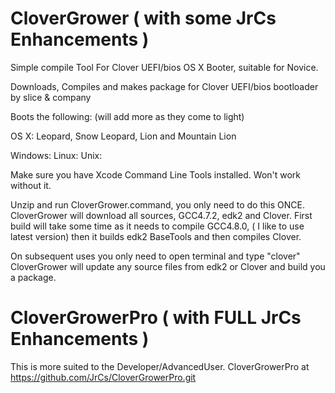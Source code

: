 CloverGrower ( with some JrCs Enhancements )
============

Simple compile Tool For Clover UEFI/bios OS X Booter, suitable for Novice.

Downloads, Compiles and makes package for Clover UEFI/bios bootloader by slice & company

Boots the following: (will add more as they come to light)

OS X: Leopard, Snow Leopard, Lion and Mountain Lion

Windows:
Linux:
Unix:



Make sure you have Xcode Command Line Tools installed. Won't work without it.

Unzip and run CloverGrower.command, you only need to do this ONCE.
CloverGrower will download all sources, GCC4.7.2, edk2 and Clover.
First build will take some time as it needs to compile GCC4.8.0, 
( I like to use latest version) then it builds edk2 BaseTools and then compiles Clover. 

On subsequent uses you only need to open terminal and type "clover"
CloverGrower will update any source files from edk2 or Clover and build you a package.


CloverGrowerPro ( with FULL JrCs Enhancements )
===============

This is more suited to the Developer/AdvancedUser.
CloverGrowerPro at https://github.com/JrCs/CloverGrowerPro.git

